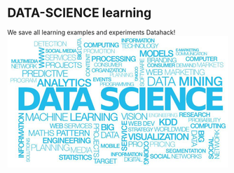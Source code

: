# DATA-SCIENCE learning

We save all learning examples and experiments
Datahack!
![Alt text](1*E1haIGB9K4K89PsFZgm-pw.jpeg?raw=true "Datascience")



